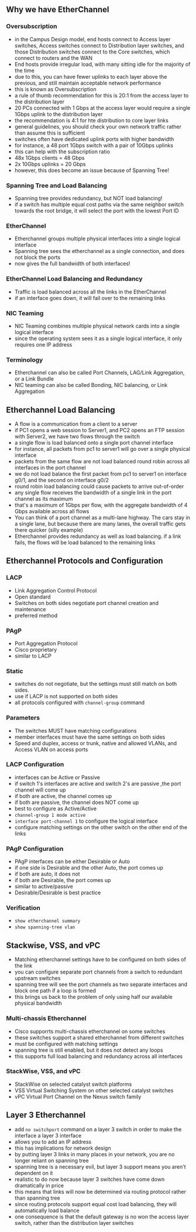 ## Why we have EtherChannel
### Oversubscription
* in the Campus Design model, end hosts connect to Access layer switches, Access switches connect to Distribution layer switches, and those Distribution switches connect to the Core switches, which connect to routers and the WAN
* End hosts provide irregular load, with many sitting idle for the majority of the time
* due to this, you can have fewer uplinks to each layer above the previous, and still maintain acceptable network performance
* this is known as Oversubscription
* a rule of thumb recommendation for this is 20:1 from the access layer to the distribution layer
* 20 PCs connected with 1 Gbps at the access layer would require a single 1Gbps uplink to the distribution layer
* the recommendation is 4:1 for hte distribution to core layer links
* general guidelines, you should check your own network traffic rather than assume this is sufficient
* switches often have dedicated uplink ports with higher bandwidth
* for instance, a 48 port 1Gbps switch with a pair of 10Gbps uplinks
* this can help with the subscription ratio
* 48x 1Gbps clients = 48 Gbps
* 2x 10Gbps uplinks = 20 Gbps
* however, this does become an issue because of Spanning Tree!
### Spanning Tree and Load Balancing
* Spanning tree provides redundancy, but NOT load balancing!
* if a switch has multiple equal cost paths via the same neighbor switch towards the root bridge, it will select the port with the lowest Port ID
### EtherChannel
* Etherchannel groups multiple physical interfaces into a single logical interface
* Spanning tree sees the etherchannel as a single connection, and does not block the ports
* now gives the full bandwidth of both interfaces!
### EtherChannel Load Balancing and Redundancy
* Traffic is load balanced across all the links in the EtherChannel
* if an interface goes down, it will fail over to the remaining links
### NIC Teaming
* NIC Teaming combines multiple physical network cards into a single logical interface
* since the operating system sees it as a single logical interface, it only requires one IP address
### Terminology
* Etherchannel can also be called Port Channels, LAG/Link Aggregation, or a Link Bundle
* NIC teaming can also be called Bonding, NIC balancing, or Link Aggregation
## Etherchannel Load Balancing
* A flow is a communication from a client to a server
* if PC1 opens a web session to Server1, and PC2 opens an FTP session with Server2, we have two flows through the switch
* a single flow is load balanced onto a single port channel interface
* for instance, all packets from pc1 to server1 will go over a single physical interface
* packets from the same flow are not load balanced round robin across all interfaces in the port channel
* we do not load balance the first packet from pc1 to server1 on interface g0/1, and the second on interface g0/2
* round robin load balancing could cause packets to arrive out-of-order
* any single flow receives the bandwidth of a single link in the port channel as its maximum
* that's a maximum of 1Gbps per flow, with the aggregate bandwidth of 4 Gbps available across all flows
* You can think of a port channel as a multi-lane highway. The cars stay in a single lane, but because there are many lanes, the overall traffic gets there quicker (silly example)
* Etherchannel provides redundancy as well as load balancing. if a link fails, the flows will be load balanced to the remaining links
## Etherchannel Protocols and Configuration
### LACP
* Link Aggregation Control Protocol
* Open standard
* Switches on both sides negotiate port channel creation and maintenance
* preferred method
### PAgP
* Port Aggregation Protocol
* Cisco proprietary
* similar to LACP
### Static
* switches do not negotiate, but the settings must still match on both sides.
* use if LACP is not supported on both sides
* all protocols configured with `channel-group` command
### Parameters
* The switches MUST have matching configurations
* member interfaces must have the same settings on both sides
* Speed and duplex, access or trunk, native and allowed VLANs, and Access VLAN on access ports
### LACP Configuration
* interfaces can be Active or Passive
* if switch 1's interfaces are active and switch 2's are passive ,the port channel will come up
* if both are active, the channel comes up
* if both are passive, the channel does NOT come up
* best to configure as Active/Active
* `channel-group 1 mode active`
* `interface port-channel 1` to configure the logical interface
* configure matching settings on the other switch on the other end of the links
### PAgP Configuration
* PAgP interfaces can be either Desirable or Auto
* if one side is Desirable and the other Auto, the port comes up
* if both are auto, it does not
* if both are Desirable, the port comes up
* similar to active/passive
* Desirable/Desirable is best practice
### Verification
* `show etherchannel summary`
* `show spanning-tree vlan`
## Stackwise, VSS, and vPC
* Matching etherchannel settings have to be configured on both sides of the link
* you can configure separate port channels from a switch to redundant upstream switches
* spanning tree will see the port channels as two separate interfaces and block one path if a loop is formed
* this brings us back to the problem of only using half our available physical bandwidth
### Multi-chassis Etherchannel
* Cisco supporrts multi-chassis etherchannel on some switches
* these switches support a shared etherchannel from different switches
* must be configured with matching settings
* spanning tree is still enabled, but it does not detect any loops
* this supports full load balancing and redundancy across all interfaces
### StackWise, VSS, and vPC
* StackWise on selected catalyst switch platforms
* VSS Virtual Switching System on other selected catalyst switches
* vPC Virtual Port Channel on the Nexus switch family
## Layer 3 Etherchannel
* add `no switchport` command on a layer 3 switch in order to make the interface a layer 3 interface
* allows you to add an IP address
* this has implications for network design
* by putting layer 3 links in many places in your network, you are no longer reliant on spanning tree
* spanning tree is a necessary evil, but layer 3 support means you aren't dependent on it
* realistic to do now because layer 3 switches have come down dramatically in price
* this means that links will now be determined via routing protocol rather than spanning tree
* since routing protocols support equal cost load balancing, they will automatically load balance
* one consequence is that the default gateway is no won the access layer switch, rather than the distribution layer switches
